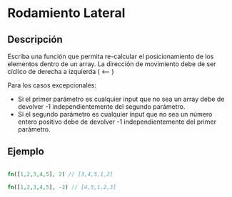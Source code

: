 # Rodamiento Lateral

## Descripción
Escriba una función que permita re-calcular el posicionamiento de los elementos dentro de un array.
La dirección de movimiento debe de ser cíclico de derecha a izquierda ( <-- )


Para los casos excepcionales:
- Si el primer parámetro es cualquier input que no sea un array debe de devolver -1 independientemente del segundo parámetro.
- Si el segundo parámetro es cualquier input que no sea un número entero positivo debe de devolver -1 independientemente del primer parámetro.

## Ejemplo

```php

fn([1,2,3,4,5], 2) // [3,4,5,1,2]

fn([1,2,3,4,5], -2) // [4,5,1,2,3]

```
